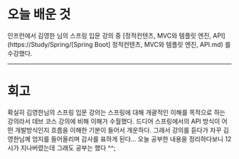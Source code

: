 # 오늘 배운 것
인프런에서 김영한 님의 스프링 입문 강의 중 [정적컨텐츠, MVC와 템플릿 엔진, API](https://Study/Spring/[Spring Boot] 정적컨텐츠, MVC와 템플릿 엔진, API.md) 를 수강했다.

---

# 회고
확실히 김영한님의 스프링 입문 강의는 스프링에 대해 개괄적인 이해를 목적으로 하는 강의라서 데브 코스 강의에 비해 이해가 수월했다.
드디어 스프링에서의 API 방식이 어떤 개발방식인지 흐름을 이해한 기분이 들어서 개운하다. 그래서 강의를 듣다가 자꾸 김영한님께
엄지를 들어올리며 감사를 표하게 된다... 오늘 공부한 내용을 정리하다보니 12시가 지나버렸는데 그래도 공부는 했다 ^^;
